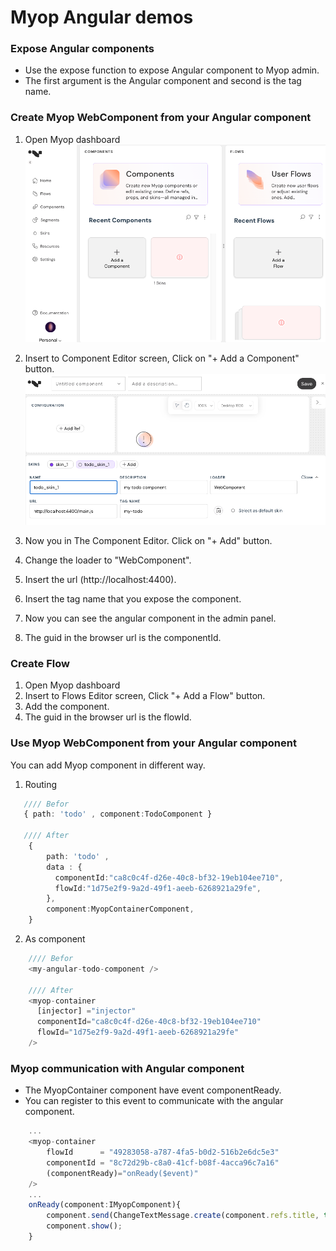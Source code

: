 # Myop Angular demos

### Expose Angular components
- Use the expose function to expose Angular component to Myop admin.
- The first argument is the Angular component and second is the tag name.


### Create Myop WebComponent from your Angular component

1. Open Myop dashboard<br>
   <img src="docs/images/admin-dashboard.png" alt="Add Component Button" width="500"><br>

2. Insert to Component Editor screen, Click on "+ Add a Component" button.<br>
   <img src="docs/images/component-editor.png" alt="Add Component Button" width="500"><br>

3. Now you in The Component Editor. Click on "+ Add" button.
4. Change the loader to "WebComponent".
5. Insert the url (http://localhost:4400).
6. Insert the tag name that you expose the component.
7. Now you can see the angular component in the admin panel.
8. The guid in the browser url is the componentId.
 
### Create Flow
1. Open Myop dashboard
2. Insert to Flows Editor screen, Click "+ Add a Flow" button.
3. Add the component.
4. The guid in the browser url is the flowId.

### Use Myop WebComponent from your Angular component
You can add Myop component in different way.

1. Routing
```typescript
   //// Befor
   { path: 'todo' , component:TodoComponent }

   //// After
    {
        path: 'todo' ,
        data : {
          componentId:"ca8c0c4f-d26e-40c8-bf32-19eb104ee710",
          flowId:"1d75e2f9-9a2d-49f1-aeeb-6268921a29fe",
        },
        component:MyopContainerComponent,
    }
```

2. As component
```typescript
    //// Befor
    <my-angular-todo-component />
        
    //// After    
    <myop-container
      [injector] ="injector"
      componentId="ca8c0c4f-d26e-40c8-bf32-19eb104ee710"
      flowId="1d75e2f9-9a2d-49f1-aeeb-6268921a29fe"
    />
```

### Myop communication with Angular component
- The MyopContainer component have event componentReady.
- You can register to this event to communicate with the angular component.
```typescript
    ...
    <myop-container
        flowId      = "49283058-a787-4fa5-b0d2-516b2e6dc5e3"
        componentId = "8c72d29b-c8a0-41cf-b08f-4acca96c7a16"
        (componentReady)="onReady($event)"
    />
    ...
    onReady(component:IMyopComponent){
        component.send(ChangeTextMessage.create(component.refs.title, this.inputs.name));
        component.show();
    }
```